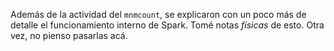 Además de la actividad del `mnmcount`, se explicaron con un poco más de detalle
el funcionamiento interno de Spark. Tomé notas *físicas* de esto.  Otra vez, no
pienso pasarlas acá.
